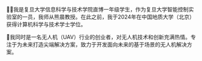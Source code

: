 🧑‍🎓我是复旦大学信息科学与技术学院直博一年级学生，作为复旦大学智能控制实验室的一员，我师从熊晨教授。在此之前，我于2024年在中国地质大学（北京）获得计算机科学与技术学士学位。

🚀我同时是一名无人机（UAV）行业的创业者，对无人机技术和创新充满热情。专注于为未来打造尖端解决方案，致力于开发面向未来的基于场景的无人机解决方案。